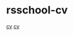 
# rsschool-cv
[cv](https://alexeygre4ko.github.io/rsschool-cv/cv)
[cv](https://alexeygre4ko.github.io/rsschool-cv/)



